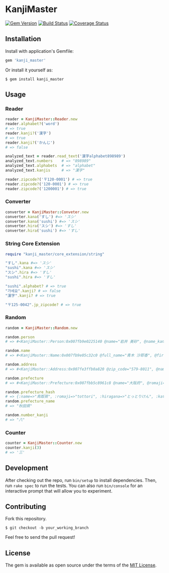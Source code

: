 # KanjiMaster

[![Gem Version](https://badge.fury.io/rb/kanji_master.svg)](https://badge.fury.io/rb/kanji_master)
[![Build Status](https://travis-ci.org/ToUMenu/kanji-master.svg?branch=master)](https://travis-ci.org/ToUMenu/kanji-master)
[![Coverage Status](https://coveralls.io/repos/github/ToUMenu/kanji-master/badge.svg?branch=master)](https://coveralls.io/github/ToUMenu/kanji-master?branch=master)

## Installation

Install with application's Gemfile:

```ruby
gem 'kanji_master'
```

Or install it yourself as:

```shell
$ gem install kanji_master
```

## Usage

### Reader

```ruby
reader = KanjiMaster::Reader.new
reader.alphabet?('word')
# => true
reader.kanji?('漢字')
# => true
reader.kanji?('かんじ')
# => false

analyzed_text = reader.read_text('漢字alphabet898989')
analyzed_text.numbers    # => "898989"
analyzed_text.alphabets  # => "alphabet"
analyzed_text.kanjis     # => "漢字"

reader.zipcode?('〒120-0001') # => true
reader.zipcode?('120-0001') # => true
reader.zipcode?('1200001') # => true
```

### Converter

```ruby
converter = KanjiMaster::Conveter.new
converter.kana('すし') #=> 'スシ'
converter.kana('sushi') #=> 'スシ'
converter.hira('スシ') #=> 'すし'
converter.hira('sushi') #=> 'すし'
```

### String Core Extension

```ruby
require "kanji_master/core_extension/string"

"すし".kana #=> 'スシ'
"sushi".kana #=> 'スシ'
"スシ".hira #=> 'すし'
"sushi".hira #=> 'すし'

"sushi".alphabet? # => true
"가세요".kanji? # => false
"漢字".kanji? # => true

"〒125-0042".jp_zipcode? # => true
```

### Random

```ruby
random = KanjiMaster::Random.new

random.person
# => #<KanjiMaster::Person:0x007fb9e0225140 @name="岩井 美砂", @name_kana="イワイ ミサ", @gender="女", @bloodtype="A", @birthday="1980/08/08", @zip="672-8088", @address="兵庫県姫路市飾磨区英賀西町5-5-3", @address_kata="ヒョウゴケンヒメジシシカマクアガニシチョウ">

random.name
# => #<KanjiMaster::Name:0x007fb9e05c32c0 @full_name="青木 沙耶香", @first_name="沙耶香", @last_name="青木", @katakana="アオキ サヤカ", @kana="アオキ サヤカ", @hiragana="あおき さやか", @hira="あおき さやか">

random.address
# => #<KanjiMaster::Address:0x007fe3ffb0a820 @zip_code="579-8011", @name="大阪府東大阪市東石切町5-10-5", @katakana="オオサカフヒガシオオサカシヒガシイシキリチョウ", @kana="オオサカフヒガシオオサカシヒガシイシキリチョウ", @hiragana="おおさかふひがしおおさかしひがしいしきりちょう", @hira="おおさかふひがしおおさかしひがしいしきりちょう">

random.prefecture
# => #<KanjiMaster::Prefecture:0x007fbb5c8961c8 @name="大阪府", @romaji="osaka", @hiragana="おおさかふ", @katakana="オオサカフ", @area="関西">

random.prefecture_hash
# => {:name=>"鳥取県", :romaji=>"tottori", :hiragana=>"とっとりけん", :katakana=>"トットリケン", :area=>"中国"}
random.prefecture_name
# => "秋田県"

random.number_kanji
# => "八"
```

### Counter

```ruby
counter = KanjiMaster::Counter.new
counter.kanji(3)
# => '三'
```

## Development

After checking out the repo, run `bin/setup` to install dependencies. Then, run `rake spec` to run the tests. You can also run `bin/console` for an interactive prompt that will allow you to experiment.


## Contributing

Fork this repository.

```shell
$ git checkout -b your_working_branch
```

Feel free to send the pull request!

## License

The gem is available as open source under the terms of the [MIT License](http://opensource.org/licenses/MIT).
